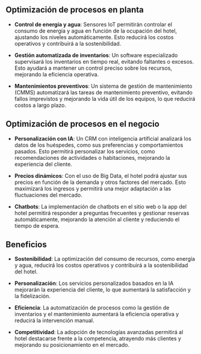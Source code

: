 ## Optimización de procesos en planta

- **Control de energía y agua**: Sensores IoT permitirán controlar el consumo de energía y agua en función de la ocupación del hotel, ajustando los niveles automáticamente. Esto reducirá los costos operativos y contribuirá a la sostenibilidad.

- **Gestión automatizada de inventarios**: Un software especializado supervisará los inventarios en tiempo real, evitando faltantes o excesos. Esto ayudará a mantener un control preciso sobre los recursos, mejorando la eficiencia operativa.

- **Mantenimientos preventivos**: Un sistema de gestión de mantenimiento (CMMS) automatizará las tareas de mantenimiento preventivo, evitando fallos imprevistos y mejorando la vida útil de los equipos, lo que reducirá costos a largo plazo.

## Optimización de procesos en el negocio

- **Personalización con IA**: Un CRM con inteligencia artificial analizará los datos de los huéspedes, como sus preferencias y comportamientos pasados. Esto permitirá personalizar los servicios, como recomendaciones de actividades o habitaciones, mejorando la experiencia del cliente.

- **Precios dinámicos**: Con el uso de Big Data, el hotel podrá ajustar sus precios en función de la demanda y otros factores del mercado. Esto maximizará los ingresos y permitirá una mejor adaptación a las fluctuaciones del mercado.

- **Chatbots**: La implementación de chatbots en el sitio web o la app del hotel permitirá responder a preguntas frecuentes y gestionar reservas automáticamente, mejorando la atención al cliente y reduciendo el tiempo de espera.

## Beneficios

- **Sostenibilidad**: La optimización del consumo de recursos, como energía y agua, reducirá los costos operativos y contribuirá a la sostenibilidad del hotel.

- **Personalización**: Los servicios personalizados basados en la IA mejorarán la experiencia del cliente, lo que aumentará la satisfacción y la fidelización.

- **Eficiencia**: La automatización de procesos como la gestión de inventarios y el mantenimiento aumentará la eficiencia operativa y reducirá la intervención manual.

- **Competitividad**: La adopción de tecnologías avanzadas permitirá al hotel destacarse frente a la competencia, atrayendo más clientes y mejorando su posicionamiento en el mercado.
